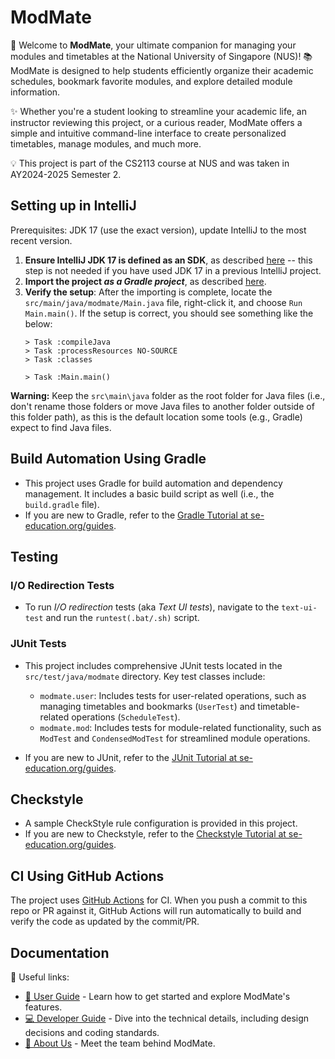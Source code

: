 # ModMate

🎉 Welcome to **ModMate**, your ultimate companion for managing your modules and timetables at the National University of Singapore (NUS)! 📚 ModMate is designed to help students efficiently organize their academic schedules, bookmark favorite modules, and explore detailed module information.

✨ Whether you're a student looking to streamline your academic life, an instructor reviewing this project, or a curious reader, ModMate offers a simple and intuitive command-line interface to create personalized timetables, manage modules, and much more.

💡 This project is part of the CS2113 course at NUS and was taken in AY2024-2025 Semester 2.

## Setting up in IntelliJ

Prerequisites: JDK 17 (use the exact version), update IntelliJ to the most recent version.

1. **Ensure IntelliJ JDK 17 is defined as an SDK**, as described [here](https://www.jetbrains.com/help/idea/sdk.html#set-up-jdk) -- this step is not needed if you have used JDK 17 in a previous IntelliJ project.
2. **Import the project _as a Gradle project_**, as described [here](https://se-education.org/guides/tutorials/intellijImportGradleProject.html).
3. **Verify the setup**: After the importing is complete, locate the `src/main/java/modmate/Main.java` file, right-click it, and choose `Run Main.main()`. If the setup is correct, you should see something like the below:
   ```
   > Task :compileJava
   > Task :processResources NO-SOURCE
   > Task :classes

   > Task :Main.main()
   ```

**Warning:** Keep the `src\main\java` folder as the root folder for Java files (i.e., don't rename those folders or move Java files to another folder outside of this folder path), as this is the default location some tools (e.g., Gradle) expect to find Java files.

## Build Automation Using Gradle

* This project uses Gradle for build automation and dependency management. It includes a basic build script as well (i.e., the `build.gradle` file).
* If you are new to Gradle, refer to the [Gradle Tutorial at se-education.org/guides](https://se-education.org/guides/tutorials/gradle.html).

## Testing

### I/O Redirection Tests

* To run _I/O redirection_ tests (aka _Text UI tests_), navigate to the `text-ui-test` and run the `runtest(.bat/.sh)` script.

### JUnit Tests

* This project includes comprehensive JUnit tests located in the `src/test/java/modmate` directory. Key test classes include:
   - `modmate.user`: Includes tests for user-related operations, such as managing timetables and bookmarks (`UserTest`) and timetable-related operations (`ScheduleTest`).
   - `modmate.mod`: Includes tests for module-related functionality, such as `ModTest` and `CondensedModTest` for streamlined module operations.

* If you are new to JUnit, refer to the [JUnit Tutorial at se-education.org/guides](https://se-education.org/guides/tutorials/junit.html).

## Checkstyle

* A sample CheckStyle rule configuration is provided in this project.
* If you are new to Checkstyle, refer to the [Checkstyle Tutorial at se-education.org/guides](https://se-education.org/guides/tutorials/checkstyle.html).

## CI Using GitHub Actions

The project uses [GitHub Actions](https://github.com/features/actions) for CI. When you push a commit to this repo or PR against it, GitHub Actions will run automatically to build and verify the code as updated by the commit/PR.

## Documentation

📖 Useful links:

* [📘 User Guide](docs/UserGuide.md) - Learn how to get started and explore ModMate's features.
* [💻 Developer Guide](docs/DeveloperGuide.md) - Dive into the technical details, including design decisions and coding standards.
* [👥 About Us](docs/AboutUs.md) - Meet the team behind ModMate.
